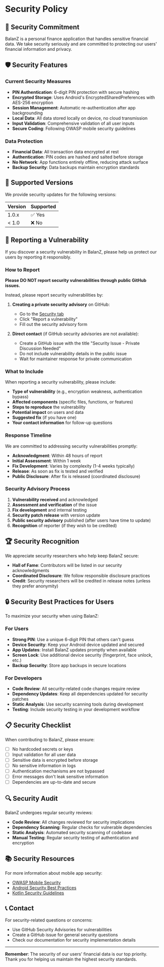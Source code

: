 # Security Policy

## 🔐 Security Commitment

BalanZ is a personal finance application that handles sensitive financial data. We take security seriously and are committed to protecting our users' financial information and privacy.

## 🛡️ Security Features

### Current Security Measures

- **PIN Authentication**: 6-digit PIN protection with secure hashing
- **Encrypted Storage**: Uses Android's EncryptedSharedPreferences with AES-256 encryption
- **Session Management**: Automatic re-authentication after app backgrounding
- **Local Data**: All data stored locally on device, no cloud transmission
- **Input Validation**: Comprehensive validation of all user inputs
- **Secure Coding**: Following OWASP mobile security guidelines

### Data Protection

- **Financial Data**: All transaction data encrypted at rest
- **Authentication**: PIN codes are hashed and salted before storage
- **No Network**: App functions entirely offline, reducing attack surface
- **Backup Security**: Data backups maintain encryption standards

## 🐛 Supported Versions

We provide security updates for the following versions:

| Version | Supported          |
| ------- | ------------------ |
| 1.0.x   | ✅ Yes             |
| < 1.0   | ❌ No              |

## 📢 Reporting a Vulnerability

If you discover a security vulnerability in BalanZ, please help us protect our users by reporting it responsibly.

### How to Report

**Please DO NOT report security vulnerabilities through public GitHub issues.**

Instead, please report security vulnerabilities by:

1. **Creating a private security advisory** on GitHub:
   - Go to the [Security tab](https://github.com/Man0dya/BalanZ/security)
   - Click "Report a vulnerability"
   - Fill out the security advisory form

2. **Direct contact** (if GitHub security advisories are not available):
   - Create a GitHub issue with the title "Security Issue - Private Discussion Needed"
   - Do not include vulnerability details in the public issue
   - Wait for maintainer response for private communication

### What to Include

When reporting a security vulnerability, please include:

- **Type of vulnerability** (e.g., encryption weakness, authentication bypass)
- **Affected components** (specific files, functions, or features)
- **Steps to reproduce** the vulnerability
- **Potential impact** on users and data
- **Suggested fix** (if you have one)
- **Your contact information** for follow-up questions

### Response Timeline

We are committed to addressing security vulnerabilities promptly:

- **Acknowledgment**: Within 48 hours of report
- **Initial Assessment**: Within 1 week
- **Fix Development**: Varies by complexity (1-4 weeks typically)
- **Release**: As soon as fix is tested and verified
- **Public Disclosure**: After fix is released (coordinated disclosure)

### Security Advisory Process

1. **Vulnerability received** and acknowledged
2. **Assessment and verification** of the issue
3. **Fix development** and internal testing
4. **Security patch release** with version update
5. **Public security advisory** published (after users have time to update)
6. **Recognition** of reporter (if they wish to be credited)

## 🏆 Security Recognition

We appreciate security researchers who help keep BalanZ secure:

- **Hall of Fame**: Contributors will be listed in our security acknowledgments
- **Coordinated Disclosure**: We follow responsible disclosure practices
- **Credit**: Security researchers will be credited in release notes (unless they prefer anonymity)

## 🔒 Security Best Practices for Users

To maximize your security when using BalanZ:

### For Users
- **Strong PIN**: Use a unique 6-digit PIN that others can't guess
- **Device Security**: Keep your Android device updated and secured
- **App Updates**: Install BalanZ updates promptly when available
- **Screen Lock**: Use additional device security (fingerprint, face unlock, etc.)
- **Backup Security**: Store app backups in secure locations

### For Developers
- **Code Review**: All security-related code changes require review
- **Dependency Updates**: Keep all dependencies updated for security patches
- **Static Analysis**: Use security scanning tools during development
- **Testing**: Include security testing in your development workflow

## 📋 Security Checklist

When contributing to BalanZ, please ensure:

- [ ] No hardcoded secrets or keys
- [ ] Input validation for all user data
- [ ] Sensitive data is encrypted before storage
- [ ] No sensitive information in logs
- [ ] Authentication mechanisms are not bypassed
- [ ] Error messages don't leak sensitive information
- [ ] Dependencies are up-to-date and secure

## 🔍 Security Audit

BalanZ undergoes regular security reviews:

- **Code Review**: All changes reviewed for security implications
- **Dependency Scanning**: Regular checks for vulnerable dependencies
- **Static Analysis**: Automated security scanning of codebase
- **Manual Testing**: Regular security testing of authentication and encryption

## 📚 Security Resources

For more information about mobile app security:

- [OWASP Mobile Security](https://owasp.org/www-project-mobile-security/)
- [Android Security Best Practices](https://developer.android.com/topic/security)
- [Kotlin Security Guidelines](https://kotlinlang.org/docs/security.html)

## 📞 Contact

For security-related questions or concerns:
- Use GitHub Security Advisories for vulnerabilities
- Create a GitHub issue for general security questions
- Check our documentation for security implementation details

---

**Remember**: The security of our users' financial data is our top priority. Thank you for helping us maintain the highest security standards.